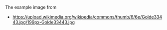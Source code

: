 The example image from
* https://upload.wikimedia.org/wikipedia/commons/thumb/6/6e/Golde33443.jpg/199px-Golde33443.jpg
